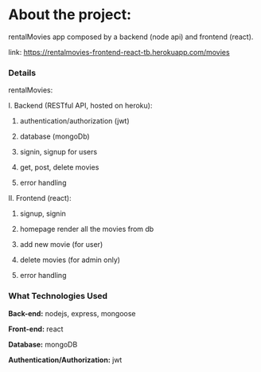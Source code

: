 About the project:
============

rentalMovies app composed by a backend (node api) and frontend (react).

link: https://rentalmovies-frontend-react-tb.herokuapp.com/movies

### Details

rentalMovies:

I. Backend (RESTful API, hosted on heroku):

1. authentication/authorization (jwt)

2. database (mongoDb)

3. signin, signup for users

4. get, post, delete movies

5. error handling

II. Frontend (react):

1. signup, signin

2. homepage render all the movies from db

3. add new movie (for user)

4. delete movies (for admin only)

5. error handling

### What Technologies Used

**Back-end:** nodejs, express, mongoose

**Front-end:** react

**Database:** mongoDB

**Authentication/Authorization:** jwt
